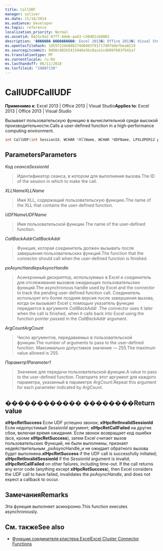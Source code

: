 ```yaml
---
title: CallUDF
manager: soliver
ms.date: 11/16/2014
ms.audience: Developer
ms.topic: reference
localization_priority: Normal
ms.assetid: 6421c9a2-07f7-4deb-aa43-c50d82cb0002
description: '������� ����������: Excel 2013�| Office 2013�| Visual Studio'
ms.openlocfilehash: 1d55f22de88b274d0403f81717d0fddefbea0219
ms.sourcegitcommit: 9d60cd82b5413446e5bc8ace2cd689f683fb41a7
ms.translationtype: MT
ms.contentlocale: ru-RU
ms.lasthandoff: 06/11/2018
ms.locfileid: "19807138"
---
```

# <a name="calludf"></a><span data-ttu-id="de9bc-103">CallUDF</span><span class="sxs-lookup"><span data-stu-id="de9bc-103">CallUDF</span></span>

<span data-ttu-id="de9bc-104">**Применимо к**: Excel 2013 | Office 2013 | Visual Studio</span><span class="sxs-lookup"><span data-stu-id="de9bc-104">**Applies to**: Excel 2013 | Office 2013 | Visual Studio</span></span> 
  
<span data-ttu-id="de9bc-105">Вызывает пользовательскую функцию в вычислительной среде высокой производительности.</span><span class="sxs-lookup"><span data-stu-id="de9bc-105">Calls a user-defined function in a high-performance computing environment.</span></span>
  
```cpp
int CallUDF(int SessionId, WCHAR *XllName, WCHAR *UDFName, LPXLOPER12 pxAsyncHandle, int (*CallBackAddr)(), int ArgCount, LPXLOPER12 Parameter1, ...)
```

## <a name="parameters"></a><span data-ttu-id="de9bc-106">Parameters</span><span class="sxs-lookup"><span data-stu-id="de9bc-106">Parameters</span></span>

<span data-ttu-id="de9bc-107">_Код сеанса_</span><span class="sxs-lookup"><span data-stu-id="de9bc-107">_SessionId_</span></span>
  
> <span data-ttu-id="de9bc-108">Идентификатор сеанса, в котором для выполнения вызова.</span><span class="sxs-lookup"><span data-stu-id="de9bc-108">The ID of the session in which to make the call.</span></span>
    
<span data-ttu-id="de9bc-109">_XLLName_</span><span class="sxs-lookup"><span data-stu-id="de9bc-109">_XLLName_</span></span>
  
> <span data-ttu-id="de9bc-110">Имя XLL, содержащий пользовательскую функцию.</span><span class="sxs-lookup"><span data-stu-id="de9bc-110">The name of the XLL that contains the user-defined function.</span></span>
    
<span data-ttu-id="de9bc-111">_UDFName_</span><span class="sxs-lookup"><span data-stu-id="de9bc-111">_UDFName_</span></span>
  
> <span data-ttu-id="de9bc-112">Имя пользовательской функции.</span><span class="sxs-lookup"><span data-stu-id="de9bc-112">The name of the user-defined function.</span></span>
    
<span data-ttu-id="de9bc-113">_CallBackAddr_</span><span class="sxs-lookup"><span data-stu-id="de9bc-113">_CallBackAddr_</span></span>
  
> <span data-ttu-id="de9bc-114">Функция, которая соединитель должен вызывать после завершения пользовательских функций.</span><span class="sxs-lookup"><span data-stu-id="de9bc-114">The function that the connector should call when the user-defined function is finished.</span></span>
    
<span data-ttu-id="de9bc-115">_pxAsyncHandle_</span><span class="sxs-lookup"><span data-stu-id="de9bc-115">_pxAsyncHandle_</span></span>
  
> <span data-ttu-id="de9bc-116">Асинхронный дескриптор, используемых в Excel и соединитель для отслеживания вызовов ожидающих пользовательских функций.</span><span class="sxs-lookup"><span data-stu-id="de9bc-116">The asynchronous handle used by Excel and the connector to track the pending user-defined function call.</span></span> <span data-ttu-id="de9bc-117">Соединитель использует его более поздняя версия после завершения вызова, когда он вызывает Excel с помощью указатель функции передается в аргументе _CallBackAddr_ .</span><span class="sxs-lookup"><span data-stu-id="de9bc-117">The connector uses it later when the call is finished, when it calls back into Excel using the function pointer passed in the  _CallBackAddr_ argument.</span></span> 
    
<span data-ttu-id="de9bc-118">_ArgCount_</span><span class="sxs-lookup"><span data-stu-id="de9bc-118">_ArgCount_</span></span>
  
> <span data-ttu-id="de9bc-119">Число аргументов, передаваемых в пользовательской функции.</span><span class="sxs-lookup"><span data-stu-id="de9bc-119">The number of arguments to pass to the user-defined function.</span></span> <span data-ttu-id="de9bc-120">Максимально допустимое значение — 255.</span><span class="sxs-lookup"><span data-stu-id="de9bc-120">The maximum value allowed is 255.</span></span>
    
<span data-ttu-id="de9bc-121">_Параметр1_</span><span class="sxs-lookup"><span data-stu-id="de9bc-121">_Parameter1_</span></span>
  
> <span data-ttu-id="de9bc-122">Значение для передачи пользовательской функции.</span><span class="sxs-lookup"><span data-stu-id="de9bc-122">A value to pass to the user-defined function.</span></span> <span data-ttu-id="de9bc-123">Повторите этот аргумент для каждого параметра, указанный в параметре _ArgCount_.</span><span class="sxs-lookup"><span data-stu-id="de9bc-123">Repeat this argument for each parameter indicated by  _ArgCount_.</span></span>
    
## <a name="return-value"></a><span data-ttu-id="de9bc-124">������������ ��������</span><span class="sxs-lookup"><span data-stu-id="de9bc-124">Return value</span></span>

<span data-ttu-id="de9bc-125">**xlHpcRetSuccess** Если UDF успешно звонок; **xlHpcRetInvalidSessionId** Если недопустимый _SessionId_ аргумент; **xlHpcRetCallFailed** на другие сбои, включая время ожидания. Если звонок возвращает код ошибки (все, кроме **xlHpcRetSuccess**), затем Excel считает вызов пользовательских Функций, не были выполнены, признает недействительным _pxAsyncHandle_и не ожидает обратного вызова будет выполнена.</span><span class="sxs-lookup"><span data-stu-id="de9bc-125">**xlHpcRetSuccess** if the UDF call is successfully initiated; **xlHpcRetInvalidSessionId** if the  _SessionId_ argument is invalid; **xlHpcRetCallFailed** on other failures, including time-out. If the call returns any error code (anything except **xlHpcRetSuccess**), then Excel considers the UDF call to have failed, invalidates the  _pxAsyncHandle_, and does not expect a callback to occur.</span></span>
  
## <a name="remarks"></a><span data-ttu-id="de9bc-126">Замечания</span><span class="sxs-lookup"><span data-stu-id="de9bc-126">Remarks</span></span>

<span data-ttu-id="de9bc-127">Эта функция выполняет асинхронно.</span><span class="sxs-lookup"><span data-stu-id="de9bc-127">This function executes asynchronously.</span></span>
  
## <a name="see-also"></a><span data-ttu-id="de9bc-128">См. также</span><span class="sxs-lookup"><span data-stu-id="de9bc-128">See also</span></span>

- [<span data-ttu-id="de9bc-129">Функции соединителя кластера Excel</span><span class="sxs-lookup"><span data-stu-id="de9bc-129">Excel Cluster Connector Functions</span></span>](excel-cluster-connector-functions.md)

